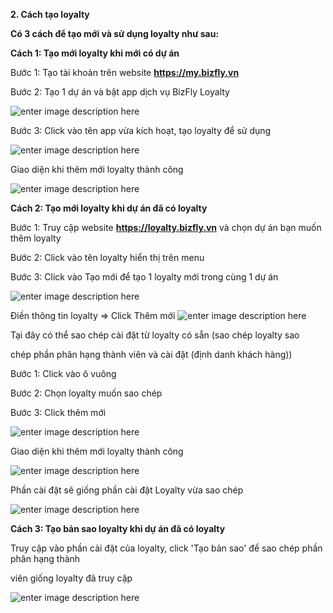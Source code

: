 

**2. Cách tạo loyalty**

**Có 3 cách để tạo mới và sử dụng loyalty như sau:**

**Cách 1: Tạo mới loyalty khi mới có dự án**

Bước 1: Tạo tài khoản trên website **https://my.bizfly.vn**

Bước 2: Tạo 1 dự án và bật app dịch vụ BizFly Loyalty

![enter image description here](https://static8.muarecdn.com/original/muare/images/2020/05/16/5600686_giairphc3a1p.png)

Bước 3: Click vào tên app vừa kích hoạt, tạo loyalty để sử dụng

![enter image description here](https://static8.muarecdn.com/original/muare/images/2020/05/16/5600689_screenshot-1.png)

Giao diện khi thêm mới loyalty thành công

![enter image description here](https://static8.muarecdn.com/original/muare/images/2020/05/22/5608207_screenshot-49.png)

**Cách 2: Tạo mới loyalty khi dự án đã có loyalty**

Bước 1: Truy cập website **https://loyalty.bizfly.vn** và chọn dự án bạn muốn thêm loyalty

Bước 2: Click vào tên loyalty hiển thị trên menu

Bước 3: Click vào Tạo mới để tạo 1 loyalty mới trong cùng 1 dự án 

![enter image description here](https://static8.muarecdn.com/original/muare/images/2020/05/16/5600701_1.png)
 
Điền thông tin loyalty => Click Thêm mới
 ![enter image description here](https://static8.muarecdn.com/original/muare/images/2020/05/22/5608214_screenshot-50.png)

Tại đây có thể sao chép cài đặt từ loyalty có sẵn (sao chép loyalty sao 

chép phần phân hạng thành viên và cài đặt (định danh khách hàng))

Bước 1: Click vào ô vuông

Bước 2: Chọn loyalty muốn sao chép

Bước 3: Click thêm mới

![enter image description here](https://static8.muarecdn.com/original/muare/images/2020/05/22/5608215_screenshot-51.png)

Giao diện khi thêm mới loyalty thành công

![enter image description here](https://static8.muarecdn.com/original/muare/images/2020/05/22/5608217_screenshot-52.png)

Phần cài đặt sẽ giống phần cài đặt Loyalty vừa sao chép

![enter image description here](https://static8.muarecdn.com/original/muare/images/2020/05/22/5608218_screenshot-53.png)

**Cách 3: Tạo bản sao loyalty khi dự án đã có loyalty**

Truy cập vào phần cài đặt của loyalty,  click 'Tạo bản sao' để sao chép phần phân hạng thành 

viên giống loyalty đã  truy  cập

![enter image description here](https://static8.muarecdn.com/original/muare/images/2020/12/03/5802663_screenshot-1.png)

